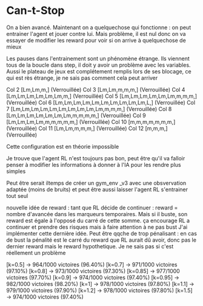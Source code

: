 # Can-t-Stop


On a bien avancé. Maintenant on a quelquechose qui fonctionne : on peut entrainer l'agent et jouer contre lui.
Mais problème, il est nul donc on va essayer de modifier les reward pour voir si on arrive à quelquechose de mieux

Les pauses dans l'entrainement sont un phénomène étrange. Ils viennent tous de la boucle dans step, il doit y avoir un problème avec les variables.
Aussi le plateau de jeux est complétement remplis lors de ses blocage, ce qui est rès étrange, je ne sais pas comment cela peut arriver

Col  2 [Lm,Lm,m,] (Verrouillée)
Col  3 [Lm,Lm,m,m,m,] (Verrouillée)
Col  4 [Lm,Lm,Lm,Lm,Lm,Lm,m,] (Verrouillée)
Col  5 [Lm,Lm,Lm,Lm,Lm,Lm,m,m,m,] (Verrouillée)
Col  6 [Lm,Lm,Lm,Lm,Lm,Lm,Lm,Lm,Lm,Lm,L,] (Verrouillée)
Col  7 [Lm,Lm,Lm,Lm,Lm,Lm,Lm,Lm,Lm,Lm,m,m,m,] (Verrouillée)
Col  8 [Lm,Lm,Lm,Lm,Lm,Lm,Lm,m,m,m,m,] (Verrouillée)
Col  9 [Lm,Lm,Lm,Lm,m,m,m,m,m,] (Verrouillée)
Col 10 [m,m,m,m,m,m,m,] (Verrouillée)
Col 11 [Lm,Lm,m,m,m,] (Verrouillée)
Col 12 [m,m,m,] (Verrouillée)

Cette configuration est en théorie impossible



Je trouve que l'agent RL n'est toujours pas bon, peut être qu'il va falloir penser à modifier les informations à donner à l'IA pour les rendre plus simples




Peut être serait iltemps de créer un gym_env _v3 avec une obsvervation adaptée (moins de bruits) et peut être aussi laisser l'agent RL s'entrainer tout seul

nouvelle idée de reward : tant que RL décide de continuer : reward = nombre d'avancée dans les marqueurs temporaires. Mais si il buste, son reward est égale à l'opposé du carré de cette somme.
ça encourage RL a continuer et prendre des risques mais à faire attention à ne pas bust
J'ai implémenter cette dernière idée. Peut être qqche de trop pénalisant : en cas de bust la pénalité est le carré du reward que RL aurait dû avoir, donc pas le dernier reward mais le reward hypothetique. Je ne sais pas si c'est réellement un problème










[k=0.5] → 964/1000 victoires (96.40%)
[k=0.7] → 971/1000 victoires (97.10%)
[k=0.8] → 973/1000 victoires (97.30%)
[k=0.85] → 977/1000 victoires (97.70%)
[k=0.9] → 974/1000 victoires (97.40%)
[k=0.95] → 982/1000 victoires (98.20%)
[k=1] → 978/1000 victoires (97.80%)
[k=1.1] → 979/1000 victoires (97.90%)
[k=1.2] → 978/1000 victoires (97.80%)
[k=1.5] → 974/1000 victoires (97.40%)